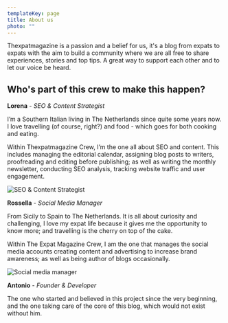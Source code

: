 ```yaml
---
templateKey: page
title: About us
photo: ""
---
```

Thexpatmagazine is a passion and a belief for us, it's a blog from expats to expats with the aim to build a community where we are all free to share experiences, stories and top tips. A great way to support each other and to let our voice be heard.

## Who's part of this crew to make this happen?

**Lorena** - *SEO & Content Strategist*

I’m a Southern Italian living in The Netherlands since quite some years now. I love travelling (of course, right?) and food - which goes for both cooking and eating. 

Within Thexpatmagazine Crew, I’m the one all about SEO and content. This includes managing the editorial calendar, assigning blog posts to writers, proofreading and editing before publishing; as well as writing the monthly newsletter, conducting SEO analysis, tracking website traffic and user engagement.

![SEO & Content Strategist](/img/764d7693-2244-4ab4-b6b5-17c16807b952_1_105_c.jpeg)

**Rossella** - *Social Media Manager*

From Sicily to Spain to The Netherlands. It is all about curiosity and challenging, I love my expat life because it gives me the opportunity to know more; and travelling is the cherry on top of the cake.

Within The Expat Magazine Crew, I am the one that manages the social media accounts creating content and advertising to increase brand awareness; as well as being author of blogs occasionally.

![Social media manager](/img/100991636_266183374435452_9125807028323012219_n-1-.jpg)

**Antonio** - *Founder & Developer*

The one who started and believed in this project since the very beginning, and the one taking care of the core of this blog, which would not exist without him.